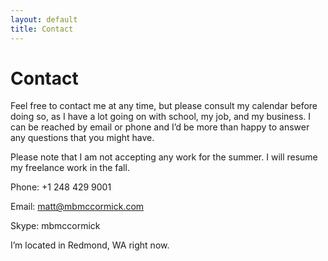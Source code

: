 ```yaml
---
layout: default
title: Contact
---
```


# Contact

Feel free to contact me at any time, but please consult my calendar before doing so, as I have a lot going on with school, my job, and my business. I can be reached by email or phone and I’d be more than happy to answer any questions that you might have.

Please note that I am not accepting any work for the summer. I will resume my freelance work in the fall.

Phone: +1 248 429 9001

Email: matt@mbmccormick.com

Skype: mbmccormick

I’m located in Redmond, WA right now.